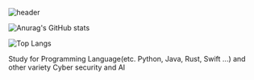 ![header](https://capsule-render.vercel.app/api?type=waving&height=300&color=gradient&text=Welcome,)

![Anurag's GitHub stats](https://github-readme-stats.vercel.app/api?username=TomGorani&show_icons=true&theme=radical)


![Top Langs](https://github-readme-stats.vercel.app/api/top-langs/?username=TomGorani&layout=compact)

Study for Programming Language(etc. Python, Java, Rust, Swift ...) 
and other variety Cyber security and AI


